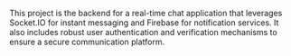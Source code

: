 This project is the backend for a real-time chat application that leverages Socket.IO for instant messaging and Firebase for notification services. It also includes robust user authentication and verification mechanisms to ensure a secure communication platform.

